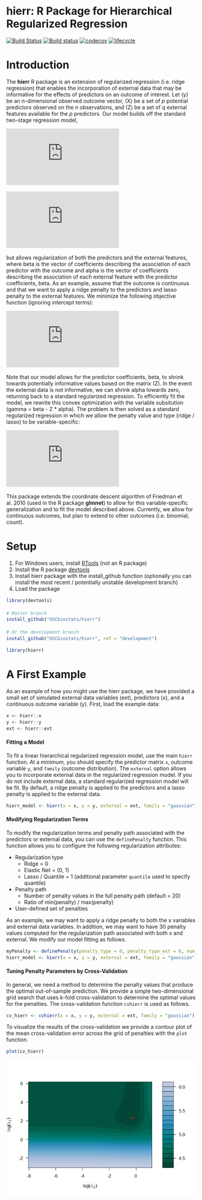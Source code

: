 hierr: R Package for Hierarchical Regularized Regression
================

<!-- README.md is generated from README.Rmd. Please edit that file -->

[![Build
Status](https://travis-ci.org/USCbiostats/hierr.svg?branch=master)](https://travis-ci.org/USCbiostats/hierr)
[![Build
status](https://ci.appveyor.com/api/projects/status/6pr8hlc4wg9vjcxd?svg=true)](https://ci.appveyor.com/project/gmweaver/hierr)
[![codecov](https://codecov.io/gh/USCbiostats/hierr/branch/master/graph/badge.svg)](https://codecov.io/gh/USCbiostats/hierr)
[![lifecycle](https://img.shields.io/badge/lifecycle-experimental-orange.svg)](https://www.tidyverse.org/lifecycle/#experimental)

# Introduction

The **hierr** R package is an extension of regularized regression
(i.e. ridge regression) that enables the incorporation of external data
that may be informative for the effects of predictors on an outcome of
interest. Let \(y\) be an n-dimensional observed outcome vector, \(X\)
be a set of *p* potential predictors observed on the *n* observations,
and \(Z\) be a set of *q* external features available for the *p*
predictors. Our model builds off the standard two-stage regression
model,

![img](https://latex.codecogs.com/gif.latex?y%20%3D%20X%5Cbeta%20+%20%5Cepsilon)

![img](https://latex.codecogs.com/gif.latex?%5Cbeta%20%3D%20Z%5Calpha%20+%20%5Cgamma)

but allows regularization of both the predictors and the external
features, where beta is the vector of coefficients describing the
association of each predictor with the outcome and alpha is the vector
of coefficients describing the association of each external feature with
the predictor coefficients, beta. As an example, assume that the outcome
is continuous and that we want to apply a ridge penalty to the
predictors and lasso penalty to the external features. We minimize the
following objective function (ignoring intercept
terms):

![img](https://latex.codecogs.com/gif.latex?%5Cmin_%7B%5Cbeta%2C%20%5Calpha%7D%5Cfrac%7B1%7D%7B2%7D%7C%7Cy%20-%20X%5Cbeta%7C%7C%5E2_2%20+%20%5Cfrac%7B%5Clambda_1%7D%7B2%7D%7C%7C%5Cbeta%20-%20Z%5Calpha%7C%7C%5E2_2%20+%20%5Clambda_2%7C%7C%5Calpha%7C%7C_1)

Note that our model allows for the predictor coefficients, beta, to
shrink towards potentially informative values based on the matrix \(Z\).
In the event the external data is not informative, we can shrink alpha
towards zero, returning back to a standard regularized regression. To
efficiently fit the model, we rewrite this convex optimization with the
variable subsitution \(gamma = beta - Z * alpha\). The problem is then
solved as a standard regularized regression in which we allow the
penalty value and type (ridge / lasso) to be
variable-specific:

![img](https://latex.codecogs.com/gif.latex?%5Cmin_%7B%5Cgamma%2C%20%5Calpha%7D%5Cfrac%7B1%7D%7B2%7D%7C%7Cy%20-%20X%5Cgamma%20-%20XZ%5Calpha%7C%7C%5E2_2%20+%20%5Cfrac%7B%5Clambda_1%7D%7B2%7D%7C%7C%5Cgamma%7C%7C%5E2_2%20+%20%5Clambda_2%7C%7C%5Calpha%7C%7C_1)

This package extends the coordinate descent algorithm of Friedman et
al. 2010 (used in the R package **glmnet**) to allow for this
variable-specific generalization and to fit the model described above.
Currently, we allow for continuous outcomes, but plan to extend to other
outcomes (i.e. binomial, count).

# Setup

1.  For Windows users, install
    [RTools](https://cran.r-project.org/bin/windows/Rtools/) (not an R
    package)
2.  Install the R package [devtools](https://github.com/hadley/devtools)
3.  Install hierr package with the install\_github function (optionally
    you can install the most recent / potentially unstable development
    branch)
4.  Load the package

<!-- end list -->

``` r
library(devtools)

# Master branch
install_github("USCbiostats/hierr")

# Or the development branch
install_github("USCbiostats/hierr", ref = "development")
```

``` r
library(hierr)
```

# A First Example

As an example of how you might use the hierr package, we have provided a
small set of simulated external data variables (ext), predictors (x),
and a continuous outcome variable (y). First, load the example data:

``` r
x <- hierr::x
y <- hierr::y
ext <- hierr::ext
```

#### Fitting a Model

To fit a linear hierarchical regularized regression model, use the main
`hierr` function. At a minimum, you should specify the predictor matrix
`x`, outcome variable `y`, and `family` (outcome distribution). The
`external` option allows you to incorporate external data in the
regularized regression model. If you do not include external data, a
standard regularized regression model will be fit. By default, a ridge
penalty is applied to the predictors and a lasso penalty is applied to
the external data.

``` r
hierr_model <- hierr(x = x, y = y, external = ext, family = "gaussian")
```

#### Modifying Regularization Terms

To modify the regularization terms and penalty path associated with the
predictors or external data, you can use the `definePenalty` function.
This function allows you to configure the following regularization
attributes:

  - Regularization type
      - Ridge = 0
      - Elastic Net = (0, 1)
      - Lasso / Quantile = 1 (additional parameter `quantile` used to
        specify quantile)
  - Penalty path
      - Number of penalty values in the full penalty path (default = 20)
      - Ratio of min(penalty) / max(penalty)
  - User-defined set of penalties

As an example, we may want to apply a ridge penalty to both the x
variables and external data variables. In addition, we may want to have
30 penalty values computed for the regularization path associated with
both x and external. We modify our model fitting as
follows.

``` r
myPenalty <- definePenalty(penalty_type = 0, penalty_type_ext = 0, num_penalty = 30, num_penalty_ext = 30)
hierr_model <- hierr(x = x, y = y, external = ext, family = "gaussian", penalty = myPenalty)
```

#### Tuning Penalty Parameters by Cross-Validation

In general, we need a method to determine the penalty values that
produce the optimal out-of-sample prediction. We provide a simple
two-dimensional grid search that uses k-fold cross-validation to
determine the optimal values for the penalties. The cross-validation
function `cvhierr` is used as follows.

``` r
cv_hierr <- cvhierr(x = x, y = y, external = ext, family = "gaussian")
```

To visualize the results of the cross-validation we provide a contour
plot of the mean cross-validation error across the grid of penalties
with the `plot` function.

``` r
plot(cv_hierr)
```

![](readme_files/readmecv_results-1.png)<!-- -->
